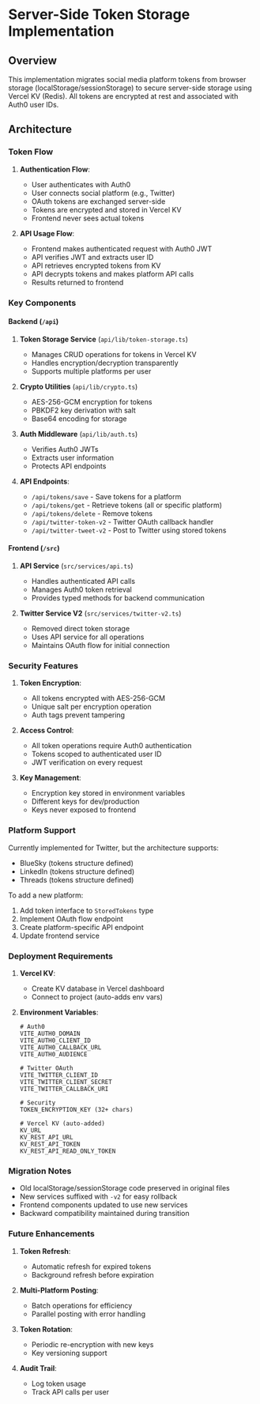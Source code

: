 # Server-Side Token Storage Implementation

## Overview

This implementation migrates social media platform tokens from browser storage (localStorage/sessionStorage) to secure server-side storage using Vercel KV (Redis). All tokens are encrypted at rest and associated with Auth0 user IDs.

## Architecture

### Token Flow

1. **Authentication Flow**:
   - User authenticates with Auth0
   - User connects social platform (e.g., Twitter)
   - OAuth tokens are exchanged server-side
   - Tokens are encrypted and stored in Vercel KV
   - Frontend never sees actual tokens

2. **API Usage Flow**:
   - Frontend makes authenticated request with Auth0 JWT
   - API verifies JWT and extracts user ID
   - API retrieves encrypted tokens from KV
   - API decrypts tokens and makes platform API calls
   - Results returned to frontend

### Key Components

#### Backend (`/api`)

1. **Token Storage Service** (`api/lib/token-storage.ts`)
   - Manages CRUD operations for tokens in Vercel KV
   - Handles encryption/decryption transparently
   - Supports multiple platforms per user

2. **Crypto Utilities** (`api/lib/crypto.ts`)
   - AES-256-GCM encryption for tokens
   - PBKDF2 key derivation with salt
   - Base64 encoding for storage

3. **Auth Middleware** (`api/lib/auth.ts`)
   - Verifies Auth0 JWTs
   - Extracts user information
   - Protects API endpoints

4. **API Endpoints**:
   - `/api/tokens/save` - Save tokens for a platform
   - `/api/tokens/get` - Retrieve tokens (all or specific platform)
   - `/api/tokens/delete` - Remove tokens
   - `/api/twitter-token-v2` - Twitter OAuth callback handler
   - `/api/twitter-tweet-v2` - Post to Twitter using stored tokens

#### Frontend (`/src`)

1. **API Service** (`src/services/api.ts`)
   - Handles authenticated API calls
   - Manages Auth0 token retrieval
   - Provides typed methods for backend communication

2. **Twitter Service V2** (`src/services/twitter-v2.ts`)
   - Removed direct token storage
   - Uses API service for all operations
   - Maintains OAuth flow for initial connection

### Security Features

1. **Token Encryption**:
   - All tokens encrypted with AES-256-GCM
   - Unique salt per encryption operation
   - Auth tags prevent tampering

2. **Access Control**:
   - All token operations require Auth0 authentication
   - Tokens scoped to authenticated user ID
   - JWT verification on every request

3. **Key Management**:
   - Encryption key stored in environment variables
   - Different keys for dev/production
   - Keys never exposed to frontend

### Platform Support

Currently implemented for Twitter, but the architecture supports:
- BlueSky (tokens structure defined)
- LinkedIn (tokens structure defined)
- Threads (tokens structure defined)

To add a new platform:
1. Add token interface to `StoredTokens` type
2. Implement OAuth flow endpoint
3. Create platform-specific API endpoint
4. Update frontend service

### Deployment Requirements

1. **Vercel KV**:
   - Create KV database in Vercel dashboard
   - Connect to project (auto-adds env vars)

2. **Environment Variables**:
   ```
   # Auth0
   VITE_AUTH0_DOMAIN
   VITE_AUTH0_CLIENT_ID
   VITE_AUTH0_CALLBACK_URL
   VITE_AUTH0_AUDIENCE
   
   # Twitter OAuth
   VITE_TWITTER_CLIENT_ID
   VITE_TWITTER_CLIENT_SECRET
   VITE_TWITTER_CALLBACK_URI
   
   # Security
   TOKEN_ENCRYPTION_KEY (32+ chars)
   
   # Vercel KV (auto-added)
   KV_URL
   KV_REST_API_URL
   KV_REST_API_TOKEN
   KV_REST_API_READ_ONLY_TOKEN
   ```

### Migration Notes

- Old localStorage/sessionStorage code preserved in original files
- New services suffixed with `-v2` for easy rollback
- Frontend components updated to use new services
- Backward compatibility maintained during transition

### Future Enhancements

1. **Token Refresh**:
   - Automatic refresh for expired tokens
   - Background refresh before expiration

2. **Multi-Platform Posting**:
   - Batch operations for efficiency
   - Parallel posting with error handling

3. **Token Rotation**:
   - Periodic re-encryption with new keys
   - Key versioning support

4. **Audit Trail**:
   - Log token usage
   - Track API calls per user